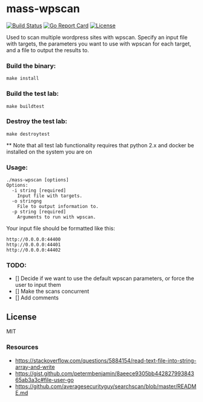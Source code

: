 # mass-wpscan
[![Build Status](https://travis-ci.org/l50/mass-wpscan.svg?branch=master)](https://travis-ci.org/l50/mass-wpscan)
[![Go Report Card](https://goreportcard.com/badge/github.com/l50/mass-wpscan)](https://goreportcard.com/report/github.com/l50/mass-wpscan)
[![License](http://img.shields.io/:license-mit-blue.svg)](https://github.com/l50/mass-wpscan/blob/master/LICENSE)


Used to scan multiple wordpress sites with wpscan. Specify an input file
with targets, the parameters you want to use with wpscan for each
target, and a file to output the results to.

### Build the binary:
```
make install
```

### Build the test lab:
```
make buildtest
```

### Destroy the test lab:
```
make destroytest
```

** Note that all test lab functionality requires that python 2.x and
docker be installed on the system you are on

### Usage:
```
./mass-wpscan [options]
Options:
  -i string [required]
    Input file with targets.
  -o stringng
    File to output information to.
  -p string [required]
    Arguments to run with wpscan.
```

Your input file should be formatted like this:
```
http://0.0.0.0:44400
http://0.0.0.0:44401
http://0.0.0.0:44402
```

### TODO:
- [] Decide if we want to use the default wpscan parameters, or force
  the user to input them
- [] Make the scans concurrent
- [] Add comments

## License
MIT

### Resources
- https://stackoverflow.com/questions/5884154/read-text-file-into-string-array-and-write
- https://gist.github.com/petermbenjamin/8aeece9305bb44282799384365ab3a3c#file-user-go
- https://github.com/averagesecurityguy/searchscan/blob/master/README.md

